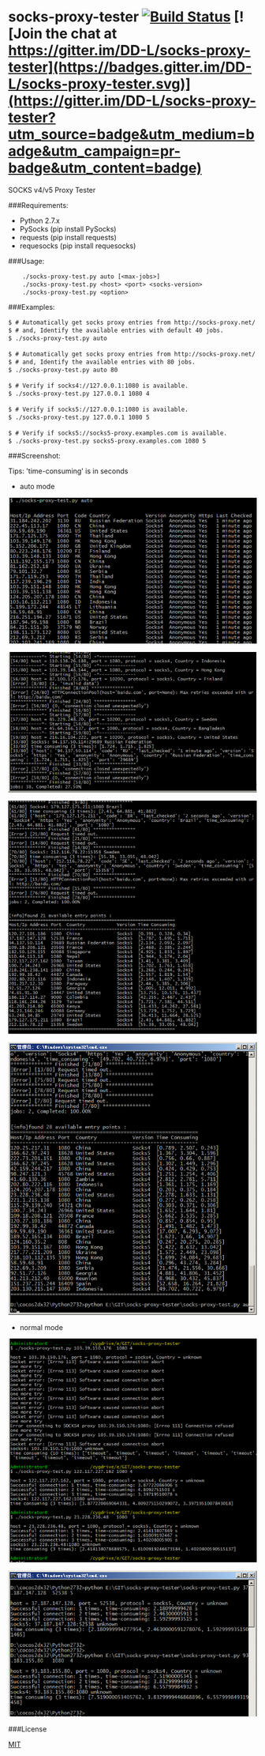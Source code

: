 # socks-proxy-tester  [![Build Status](https://travis-ci.org/DD-L/socks-proxy-tester.svg?branch=master)](https://travis-ci.org/DD-L/socks-proxy-tester) [![Join the chat at https://gitter.im/DD-L/socks-proxy-tester](https://badges.gitter.im/DD-L/socks-proxy-tester.svg)](https://gitter.im/DD-L/socks-proxy-tester?utm_source=badge&utm_medium=badge&utm_campaign=pr-badge&utm_content=badge)

SOCKS v4/v5 Proxy Tester

###Requirements:
* Python 2.7.x
* PySocks         (pip install PySocks)
* requests        (pip install requests)
* requesocks      (pip install requesocks)

###Usage:
```shell
    ./socks-proxy-test.py auto [<max-jobs>]
    ./socks-proxy-test.py <host> <port> <socks-version>
    ./socks-proxy-test.py <option>
```

###Examples:
```shell
$ # Automatically get socks proxy entries from http://socks-proxy.net/
$ # and, Identify the available entries with default 40 jobs.
$ ./socks-proxy-test.py auto

$ # Automatically get socks proxy entries from http://socks-proxy.net/
$ # and, Identify the available entries with 80 jobs.
$ ./socks-proxy-test.py auto 80

$ # Verify if socks4://127.0.0.1:1080 is available.
$ ./socks-proxy-test.py 127.0.0.1 1080 4

$ # Verify if socks5://127.0.0.1:1080 is available.
$ ./socks-proxy-test.py 127.0.0.1 1080 5

$ # Verify if socks5://socks5-proxy.examples.com is available.
$ ./socks-proxy-test.py socks5-proxy.examples.com 1080 5
```

###Screenshot:

Tips: 'time-consuming' is in seconds

* auto mode

![auto](./doc/img/auto1.png)

![auto](./doc/img/auto2.png)

![auto](./doc/img/auto3.png)

![auto](./doc/img/auto4.png)

* normal mode

![normal](./doc/img/normal1.png)

![normal](./doc/img/normal2.png)

###License

[MIT](./LICENSE)
